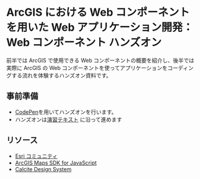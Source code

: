 # ArcGIS における Web コンポーネントを用いた Web アプリケーション開発：Web コンポーネント ハンズオン

前半では ArcGIS で使用できる Web コンポーネントの概要を紹介し、後半では実際に ArcGIS の Web コンポーネントを使ってアプリケーションをコーディングする流れを体験するハンズオン資料です。  

## 事前準備
- [CodePen](https://codepen.io/pen/?editors=1000)を用いてハンズオンを行います。
- ハンズオンは[演習テキスト](.//HandsOn/README.md) に沿って進めます


## リソース

* [Esri コミュニティ](https://community.esri.com/t5/arcgis-%E9%96%8B%E7%99%BA%E8%80%85%E3%82%B3%E3%83%9F%E3%83%A5%E3%83%8B%E3%83%86%E3%82%A3-documents/arcgis-pro-%E7%89%88-python-%E3%82%92%E4%BD%BF%E3%81%A3%E3%81%A6%E4%BD%9C%E6%A5%AD%E3%81%AE%E5%8A%B9%E7%8E%87%E5%8C%96%E3%82%92%E5%9B%B3%E3%82%8D%E3%81%86-arcpy-%E3%81%AE%E5%9F%BA%E7%A4%8E/ta-p/1224160)
* [ArcGIS Maps SDK for JavaScript](https://developers.arcgis.com/javascript/latest/)
* [Calcite Design System](https://developers.arcgis.com/calcite-design-system/)
